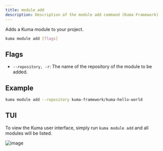 ```yaml
---
title: module add
description: Description of the module add command (Kuma Framework)
---
```


Adds a Kuma module to your project.

```bash
kuma module add [flags]
```

## Flags
- `--repository, -r`: The name of the repository of the module to be added.

## Example

```bash
kuma module add --repository kuma-framework/kuma-hello-world
```

## TUI

To view the Kuma user interface, simply run `kuma module add` and all modules will be listed.

![image](https://github.com/user-attachments/assets/a47b81c0-7098-4899-ab14-8a891d0dc312)